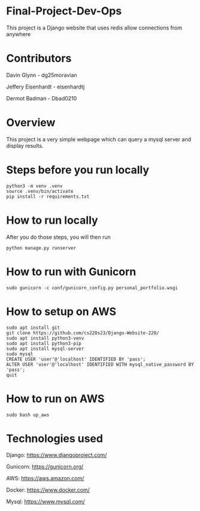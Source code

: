 # Final-Project-Dev-Ops

This project is a Django website that uses redis allow connections from anywhere

# Contributors

Davin Glynn - dg25moravian

Jeffery Eisenhardt - eisenhardtj

Dermot Badman - Dbad0210

# Overview

This project is a very simple webpage which can query a mysql server and display results.  

# Steps before you run locally

```
python3 -m venv .venv
source .venv/bin/activate
pip install -r requirements.txt
```

# How to run locally

After you do those steps, you will then run 

```
python manage.py runserver
```

# How to run with Gunicorn

```
sudo gunicorn -c conf/gunicorn_config.py personal_portfolio.wsgi
```

# How to setup on AWS

```
sudo apt install git
git clone https://github.com/cs220s23/Django-Website-220/
sudo apt install python3-venv
sudo apt install python3-pip
sudo apt install mysql-server
sudo mysql
CREATE USER 'user'@'localhost' IDENTIFIED BY 'pass';
ALTER USER 'user'@'localhost' IDENTIFIED WITH mysql_native_password BY 'pass';
quit
```


# How to run on AWS

```
sudo bash up_aws
```

# Technologies used


Django: https://www.djangoproject.com/

Gunicorn: https://gunicorn.org/

AWS: https://aws.amazon.com/

Docker: https://www.docker.com/

Mysql: https://www.mysql.com/

